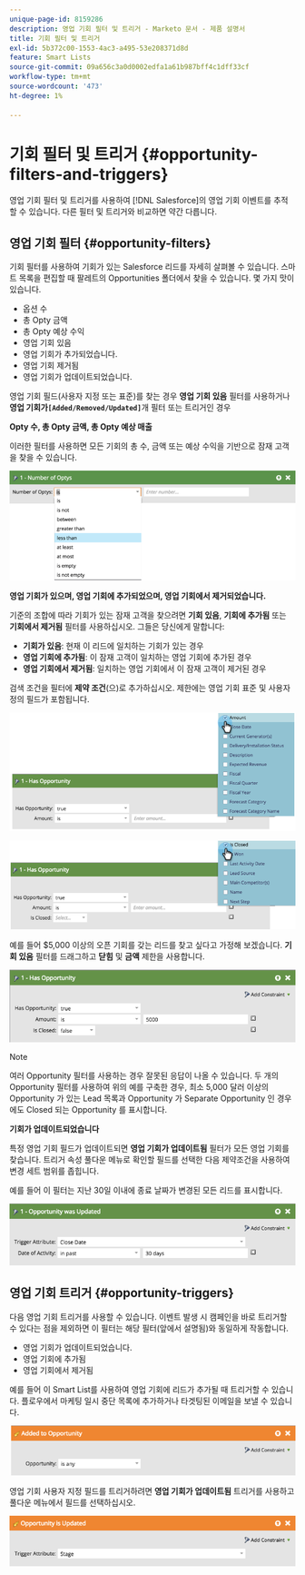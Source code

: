 ```yaml
---
unique-page-id: 8159286
description: 영업 기회 필터 및 트리거 - Marketo 문서 - 제품 설명서
title: 기회 필터 및 트리거
exl-id: 5b372c00-1553-4ac3-a495-53e208371d8d
feature: Smart Lists
source-git-commit: 09a656c3a0d0002edfa1a61b987bff4c1dff33cf
workflow-type: tm+mt
source-wordcount: '473'
ht-degree: 1%

---
```


# 기회 필터 및 트리거 {#opportunity-filters-and-triggers}

영업 기회 필터 및 트리거를 사용하여 [!DNL Salesforce]의 영업 기회 이벤트를 추적할 수 있습니다. 다른 필터 및 트리거와 비교하면 약간 다릅니다.

## 영업 기회 필터 {#opportunity-filters}

기회 필터를 사용하여 기회가 있는 Salesforce 리드를 자세히 살펴볼 수 있습니다. 스마트 목록을 편집할 때 팔레트의 Opportunities 폴더에서 찾을 수 있습니다. 몇 가지 맛이 있습니다.

* 옵션 수
* 총 Opty 금액
* 총 Opty 예상 수익
* 영업 기회 있음
* 영업 기회가 추가되었습니다.
* 영업 기회 제거됨
* 영업 기회가 업데이트되었습니다.

영업 기회 필드(사용자 지정 또는 표준)를 찾는 경우 **영업 기회 있음** 필터를 사용하거나 **영업 기회가`[Added/Removed/Updated]`**&#x200B;개 필터 또는 트리거인 경우

**Opty 수, 총 Opty 금액, 총 Opty 예상 매출**

이러한 필터를 사용하면 모든 기회의 총 수, 금액 또는 예상 수익을 기반으로 잠재 고객을 찾을 수 있습니다.

![](assets/opportunity-filters-and-triggers-1.png)

**영업 기회가 있으며, 영업 기회에 추가되었으며, 영업 기회에서 제거되었습니다.**

기준의 조합에 따라 기회가 있는 잠재 고객을 찾으려면 **기회 있음**, **기회에 추가됨** 또는 **기회에서 제거됨** 필터를 사용하십시오. 그들은 당신에게 말합니다:

* **기회가 있음**: 현재 이 리드에 일치하는 기회가 있는 경우
* **영업 기회에 추가됨**: 이 잠재 고객이 일치하는 영업 기회에 추가된 경우
* **영업 기회에서 제거됨**: 일치하는 영업 기회에서 이 잠재 고객이 제거된 경우

검색 조건을 필터에 **제약 조건**(으)로 추가하십시오. 제한에는 영업 기회 표준 및 사용자 정의 필드가 포함됩니다.

![](assets/opportunity-filters-and-triggers-2.png)

![](assets/opportunity-filters-and-triggers-3.png)

예를 들어 $5,000 이상의 오픈 기회를 갖는 리드를 찾고 싶다고 가정해 보겠습니다. **기회 있음** 필터를 드래그하고 **닫힘** 및 **금액** 제한을 사용합니다.

![](assets/opportunity-filters-and-triggers-4.png)

>[!NOTE]
>
>여러 Opportunity 필터를 사용하는 경우 잘못된 응답이 나올 수 있습니다. 두 개의 Opportunity 필터를 사용하여 위의 예를 구축한 경우, 최소 5,000 달러 이상의 Opportunity 가 있는 Lead 목록과 Opportunity 가 Separate Opportunity 인 경우에도 Closed 되는 Opportunity 를 표시합니다.

**기회가 업데이트되었습니다**

특정 영업 기회 필드가 업데이트되면 **영업 기회가 업데이트됨** 필터가 모든 영업 기회를 찾습니다. 트리거 속성 풀다운 메뉴로 확인할 필드를 선택한 다음 제약조건을 사용하여 변경 세트 범위를 좁힙니다.

예를 들어 이 필터는 지난 30일 이내에 종료 날짜가 변경된 모든 리드를 표시합니다.

![](assets/opportunity-filters-and-triggers-5.png)

## 영업 기회 트리거 {#opportunity-triggers}

다음 영업 기회 트리거를 사용할 수 있습니다. 이벤트 발생 시 캠페인을 바로 트리거할 수 있다는 점을 제외하면 이 필터는 해당 필터(앞에서 설명됨)와 동일하게 작동합니다.

* 영업 기회가 업데이트되었습니다.
* 영업 기회에 추가됨
* 영업 기회에서 제거됨

예를 들어 이 Smart List를 사용하여 영업 기회에 리드가 추가될 때 트리거할 수 있습니다. 플로우에서 마케팅 일시 중단 목록에 추가하거나 타겟팅된 이메일을 보낼 수 있습니다.

![](assets/opportunity-filters-and-triggers-6.png)

영업 기회 사용자 지정 필드를 트리거하려면 **영업 기회가 업데이트됨** 트리거를 사용하고 풀다운 메뉴에서 필드를 선택하십시오.

![](assets/opportunity-filters-and-triggers-7.png)
